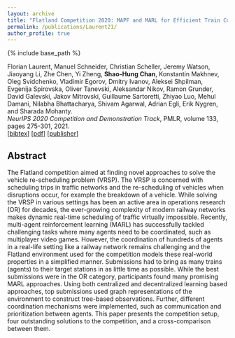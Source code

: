 ```yaml
---
layout: archive
title: "Flatland Competition 2020: MAPF and MARL for Efficient Train Coordination on a Grid World"
permalink: /publications/Laurent21/
author_profile: true
---
```


{% include base_path %}

Florian Laurent, Manuel Schneider, Christian Scheller, Jeremy Watson, Jiaoyang Li, Zhe Chen, Yi Zheng, **Shao-Hung Chan**, Konstantin Makhnev, Oleg Svidchenko, Vladimir Egorov, Dmitry Ivanov, Aleksei Shpilman, Evgenija Spirovska, Oliver Tanevski, Aleksandar Nikov, Ramon Grunder, David Galevski, Jakov Mitrovski, Guillaume Sartoretti, Zhiyao Luo, Mehul Damani, Nilabha Bhattacharya, Shivam Agarwal, Adrian Egli, Erik Nygren, and Sharada Mohanty.  
<i>NeurIPS 2020 Competition and Demonstration Track</i>, PMLR, volume 133, pages 275-301, 2021.  
[<a href="javascript:void(0)" onclick="(function(target, id) { if ($('#' + id).css('display') == 'block') { $('#' + id).hide('fast'); $(target).text('bibtex') } else { $('#' + id).show('fast'); $(target).text('bibtex▲') } })(this, 'bibtex-Laurent21');">bibtex</a>]
[[pdf](https://shchan13.github.io/files/Laurent21.pdf)]
[[publisher](http://proceedings.mlr.press/v133/laurent21a.html)]
<div id="bibtex-Laurent21" style="display:none">
<pre>@inproceedings{Laurent21,
  title     = {Flatland Competition 2020: MAPF and MARL for Efficient Train Coordination on a Grid World},
  author    = {Laurent, Florian and Schneider, Manuel and Scheller, Christian and Watson, Jeremy and Li, Jiaoyang and Chen, Zhe and Zheng, Yi and Chan, Shao-Hung and Makhnev, Konstantin and Svidchenko, Oleg and Egorov, Vladimir and Ivanov, Dmitry and Shpilman, Aleksei and Spirovska, Evgenija and Tanevski, Oliver and Nikov, Aleksandar and Grunder, Ramon and Galevski, David and Mitrovski, Jakov and Sartoretti, Guillaume and Luo, Zhiyao and Damani, Mehul and Bhattacharya, Nilabha and Agarwal, Shivam and Egli, Adrian and Nygren, Erik and Mohanty, Sharada},
  booktitle = {Proceedings of the NeurIPS 2020 Competition and Demonstration Track},
  pages     = 	 {275--301},
  year      = 	 {2021},
  volume    = 	 {133},
  series    = 	 {Proceedings of Machine Learning Research},
}
</pre></div>

## Abstract

The Flatland competition aimed at finding novel approaches to solve the vehicle re-scheduling problem (VRSP). The VRSP is concerned with scheduling trips in traffic networks and the re-scheduling of vehicles when disruptions occur, for example the breakdown of a vehicle. While solving the VRSP in various settings has been an active area in operations research (OR) for decades, the ever-growing complexity of modern railway networks makes dynamic real-time scheduling of traffic virtually impossible. Recently, multi-agent reinforcement learning (MARL) has successfully tackled challenging tasks where many agents need to be coordinated, such as multiplayer video games. However, the coordination of hundreds of agents in a real-life setting like a railway network remains challenging and the Flatland environment used for the competition models these real-world properties in a simplified manner. Submissions had to bring as many trains (agents) to their target stations in as little time as possible. While the best submissions were in the OR category, participants found many promising MARL approaches. Using both centralized and decentralized learning based approaches, top submissions used graph representations of the environment to construct tree-based observations. Further, different coordination mechanisms were implemented, such as communication and prioritization between agents. This paper presents the competition setup, four outstanding solutions to the competition, and a cross-comparison between them.          
